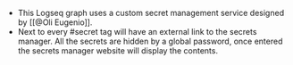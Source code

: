 - This Logseq graph uses a custom secret management service designed by [[@Oli Eugenio]].
- Next to every #secret tag will have an external link to the secrets manager. All the secrets are hidden by a global password, once entered the secrets manager website will display the contents.